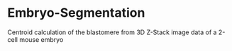# Embryo-Segmentation
Centroid calculation of the blastomere from 3D Z-Stack image data of a 2-cell mouse embryo
